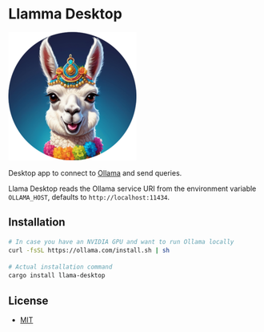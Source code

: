 [MIT]: https://github.com/cacilhas/llama-desktop/blob/master/COPYING
[Llama]: https://raw.githubusercontent.com/cacilhas/llama-desktop/master/src/assets/logo.png
[Ollama]: https://ollama.ai/

# Llamma Desktop

![Llama][]

Desktop app to connect to [Ollama][] and send queries.

Llama Desktop reads the Ollama service URI from the environment variable
`OLLAMA_HOST`, defaults to `http://localhost:11434`.

## Installation

```sh
# In case you have an NVIDIA GPU and want to run Ollama locally
curl -fsSL https://ollama.com/install.sh | sh

# Actual installation command
cargo install llama-desktop
```

## License

- [MIT][]

